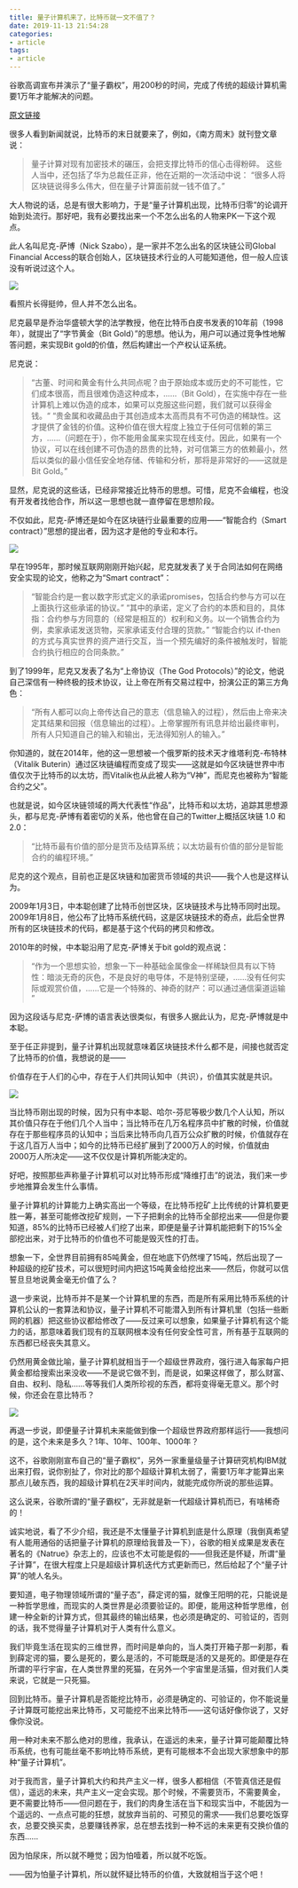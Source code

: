 ```yaml
---
title: 量子计算机来了，比特币就一文不值了？
date: 2019-11-13 21:54:28
categories:
- article
tags:
- article
---
```

谷歌高调宣布并演示了“量子霸权”，用200秒的时间，完成了传统的超级计算机需要1万年才能解决的问题。

<!-- more -->

[原文链接](https://mp.weixin.qq.com/s/gF7vuLU_cY7Vfdl5DrP-3A)

很多人看到新闻就说，比特币的末日就要来了，例如，《南方周末》就刊登文章说：

>量子计算对现有加密技术的碾压，会把支撑比特币的信心击得粉碎。
这些人当中，还包括了华为总裁任正非，他在近期的一次活动中说：
“很多人将区块链说得多么伟大，但在量子计算面前就一钱不值了。”

大人物说的话，总是有很大影响力，于是“量子计算机出现，比特币归零”的论调开始到处流行。那好吧，我有必要找出来一个不怎么出名的人物来PK一下这个观点。

此人名叫尼克-萨博（Nick Szabo），是一家并不怎么出名的区块链公司Global Financial Access的联合创始人，区块链技术行业的人可能知道他，但一般人应该没有听说过这个人。

![](/images/article/7_0.jpg)

看照片长得挺帅，但人并不怎么出名。

尼克最早是乔治华盛顿大学的法学教授，他在比特币白皮书发表的10年前（1998年），就提出了“字节黄金（Bit Gold）”的思想。他认为，用户可以通过竞争性地解答问题，来实现Bit gold的价值，然后构建出一个产权认证系统。

尼克说：

>“古董、时间和黄金有什么共同点呢？由于原始成本或历史的不可能性，它们成本很高，而且很难伪造这种成本，……（Bit Gold），在实施中存在一些计算机上难以伪造的成本，如果可以克服这些问题，我们就可以获得金钱。“
“贵金属和收藏品由于其创造成本太高而具有不可伪造的稀缺性。这才提供了金钱的价值。这种价值在很大程度上独立于任何可信赖的第三方，……（问题在于），你不能用金属来实现在线支付。因此，如果有一个协议，可以在线创建不可伪造的昂贵的比特，对可信第三方的依赖最小，然后以类似的最小信任安全地存储、传输和分析，那将是非常好的——这就是Bit Gold。”

显然，尼克说的这些话，已经非常接近比特币的思想。可惜，尼克不会编程，也没有开发者找他合作，所以这一思想也就一直停留在思想阶段。

不仅如此，尼克-萨博还是如今在区块链行业最重要的应用——“智能合约（Smart contract）”思想的提出者，因为这才是他的专业和本行。

![](/images/article/7_1.jpg)

早在1995年，那时候互联网刚刚开始兴起，尼克就发表了关于合同法如何在网络安全实现的论文，他称之为“Smart contract”：

>“智能合约是一套以数字形式定义的承诺promises，包括合约参与方可以在上面执行这些承诺的协议。”
“其中的承诺，定义了合约的本质和目的，具体指：合约参与方同意的（经常是相互的）权利和义务。以一个销售合约为例，卖家承诺发送货物，买家承诺支付合理的货款。”
“智能合约以 if-then 的方式与真实世界的资产进行交互，当一个预先编好的条件被触发时，智能合约执行相应的合同条款。”

到了1999年，尼克又发表了名为“上帝协议（The God Protocols）”的论文，他说自己深信有一种终极的技术协议，让上帝在所有交易过程中，扮演公正的第三方角色：

>“所有人都可以向上帝传达自己的意志（信息输入的过程），然后由上帝来决定其结果和回报（信息输出的过程）。上帝掌握所有讯息并给出最终审判，所有人只知道自己的输入和输出，无法得知别人的输入。”

你知道的，就在2014年，他的这一思想被一个俄罗斯的技术天才维塔利克-布特林（Vitalik Buterin）通过区块链编程而变成了现实——这就是如今区块链世界中市值仅次于比特币的以太坊，而Vitalik也从此被人称为“V神”，而尼克也被称为“智能合约之父”。

也就是说，如今区块链领域的两大代表性“作品”，比特币和以太坊，追踪其思想源头，都与尼克-萨博有着密切的关系，他也曾在自己的Twitter上概括区块链 1.0 和2.0：

>“比特币最有价值的部分是货币及结算系统；以太坊最有价值的部分是智能合约的编程环境。”

尼克的这个观点，目前也正是区块链和加密货币领域的共识——我个人也是这样认为。

2009年1月3日，中本聪创建了比特币创世区块，区块链技术与比特币同时出现。2009年1月8日，他公布了比特币系统代码，这是区块链技术的奇点，此后全世界所有的区块链技术的代码，都是基于这个代码的拷贝和修改。

2010年的时候，中本聪沿用了尼克-萨博关于bit gold的观点说：

>“作为一个思想实验，想象一下一种基础金属像金一样稀缺但具有以下特性：暗淡无奇的灰色，不是良好的电导体，不是特别坚硬，……没有任何实际或观赏价值，……它是一个特殊的、神奇的财产：可以通过通信渠道运输 ”

因为这段话与尼克-萨博的语言表达很类似，有很多人据此认为，尼克-萨博就是中本聪。

至于任正非提到，量子计算机出现就意味着区块链技术什么都不是，间接也就否定了比特币的价值，我想说的是——

价值存在于人们的心中，存在于人们共同认知中（共识），价值其实就是共识。

![](/images/article/7_2.jpg)

当比特币刚出现的时候，因为只有中本聪、哈尔-芬尼等极少数几个人认知，所以其价值只存在于他们几个人当中；当比特币在几万名程序员中扩散的时候，价值就存在于那些程序员的认知中；当后来比特币向几百万公众扩散的时候，价值就存在于这几百万人当中；如今的比特币已经扩展到了2000万人的时候，价值就由2000万人所决定——这不仅仅是计算机所能决定的。
 
好吧，按照那些声称量子计算机可以对比特币形成“降维打击”的说法，我们来一步步地推算会发生什么事情。
 
量子计算机的计算能力上确实高出一个等级，在比特币挖矿上比传统的计算机要更胜一筹，甚至可能修改挖矿规则，一下子把剩余的比特币全部挖出来——但是你要知道，85%的比特币已经被人们挖了出来，即便是量子计算机能把剩下的15%全部挖出来，对于比特币的价值也不可能是毁灭性的打击。
 
想象一下，全世界目前拥有85吨黄金，但在地底下仍然埋了15吨，然后出现了一种超级的挖矿技术，可以很短时间内把这15吨黄金给挖出来——然后，你就可以信誓旦旦地说黄金毫无价值了么？
 
退一步来说，比特币并不是某一个计算机里的东西，而是所有采用比特币系统的计算机公认的一套算法和协议，量子计算机不可能潜入到所有计算机里（包括一些断网的机器）把这些协议都给修改了——反过来可以想象，如果量子计算机有这个能力的话，那意味着我们现有的互联网根本没有任何安全性可言，所有基于互联网的东西都已经丧失其意义。
 
仍然用黄金做比喻，量子计算机就相当于一个超级世界政府，强行进入每家每户把黄金都给搜索出来没收——不是说它做不到，而是说，如果这样做了，那么财富、自由、权利、隐私……等等我们人类所珍视的东西，都将变得毫无意义。那个时候，你还会在意比特币？

![](/images/article/7_3.jpg)

再退一步说，即便量子计算机未来能做到像一个超级世界政府那样运行——我想问的是，这个未来是多久？1年、10年、100年、1000年？

这不，谷歌刚刚宣布自己的“量子霸权”，另外一家重量级量子计算研究机构IBM就出来打假，说你别扯了，你对比的那个超级计算机太弱了，需要1万年才能算出来那点儿破东西，我的超级计算机在2天半时间内，就能完成你所说的那些运算。

这么说来，谷歌所谓的“量子霸权”，无非就是新一代超级计算机而已，有啥稀奇的！

诚实地说，看了不少介绍，我还是不太懂量子计算机到底是什么原理（我倒真希望有人能用通俗的话把量子计算机的原理给我普及一下），谷歌的相关成果是发表在著名的《Natrue》杂志上的，应该也不太可能是假的——但我还是怀疑，所谓“量子计算”，在很大程度上只是超级计算机迭代方式更新而已，然后给起了个“量子计算”的唬人名头。

要知道，电子物理领域所谓的“量子态”，薛定谔的猫，就像王阳明的花，只能说是一种哲学思维，而现实的人类世界是必须要验证的。即便，能用这种哲学思维，创建一种全新的计算方式，但其最终的输出结果，也必须是确定的、可验证的，否则的话，我不觉得量子计算机对于人类有什么意义。

我们毕竟生活在现实的三维世界，而时间是单向的，当人类打开箱子那一刹那，看到薛定谔的猫，要么是死的，要么是活的，不可能既是活的又是死的。即便是存在所谓的平行宇宙，在人类世界里的死猫，在另外一个宇宙里是活猫，但对我们人类来说，它就是一只死猫。

回到比特币。量子计算机是否能挖比特币，必须是确定的、可验证的，你不能说量子计算既可能挖出来比特币，又可能挖不出来比特币——这句话好像你说了，又好像你没说。

用一种对未来不那么绝对的思维，我承认，在遥远的未来，量子计算可能颠覆比特币系统，也有可能丝毫不影响比特币系统，更有可能根本不会出现大家想象中的那种“量子计算机”。

对于我而言，量子计算机大约和共产主义一样，很多人都相信（不管真信还是假信），遥远的未来，共产主义一定会实现。那个时候，不需要货币，不需要黄金，更不需要比特币——但问题在于，我们的肉身生活在当下和现实当中，不能因为一个遥远的、一点点可能的狂想，就放弃当前的、可预见的需求——我们总要吃饭穿衣，总要交换买卖，总要赚钱养家，总在想去找到一种不远的未来更有交换价值的东西……

因为怕尿床，所以就不睡觉；因为怕噎着，所以就不吃饭。

——因为怕量子计算机，所以就怀疑比特币的价值，大致就相当于这个吧！
